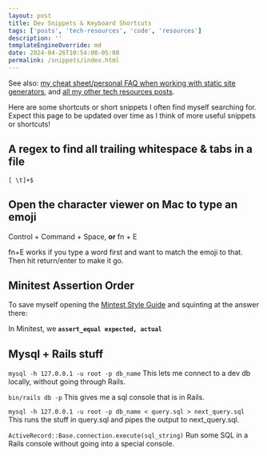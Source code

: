 ```yaml
---
layout: post
title: Dev Snippets & Keyboard Shortcuts 
tags: ['posts', 'tech-resources', 'code', 'resources']
description: ''
templateEngineOverride: md
date: 2024-04-26T10:54:00-05:00
permalink: /snippets/index.html
---
```


See also: [my cheat sheet/personal FAQ when working with static site generators](/ssg-faq), and [all my other tech resources posts](/blog/tags/tech-resources/).

Here are some shortcuts or short snippets I often find myself searching for. Expect this page to be updated over time as I think of more useful snippets or shortcuts!

## A regex to find all trailing whitespace & tabs in a file
`[ \t]+$`

## Open the character viewer on Mac to type an emoji
Control + Command + Space, **or** fn + E

fn+E works if you type a word first and want to match the emoji to that. Then hit return/enter to make it go. 

## Minitest Assertion Order
To save myself opening the [Mintest Style Guide](https://minitest.rubystyle.guide/#assert-equal-arguments-order) and squinting at the answer there: 

In Minitest, we **`assert_equal expected, actual`**

## Mysql + Rails stuff
`mysql -h 127.0.0.1 -u root -p db_name`
This lets me connect to a dev db locally, without going through Rails.

`bin/rails db -p`
This gives me a sql console that is in Rails.

`mysql -h 127.0.0.1 -u root -p db_name < query.sql > next_query.sql`
This runs the stuff in query.sql and pipes the output to next_query.sql.

`ActiveRecord::Base.connection.execute(sql_string)`
Run some SQL in a Rails console without going into a special console.

